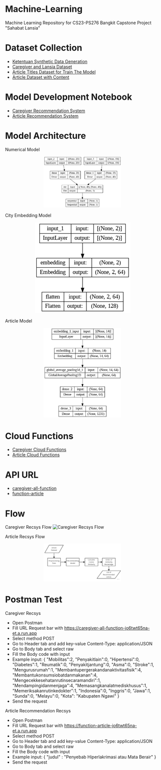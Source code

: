 # Machine-Learning
Machine Learning Repository for CS23-PS276 Bangkit Capstone Project "Sahabat Lansia"

# Dataset Collection
- [Ketentuan Synthetic Data Generation](Caregiver-Recommendation/Data-Collecting/Landasan_Statistik)
- [Caregiver and Lansia Dataset](https://drive.google.com/drive/folders/1ZRUIHIf0sd1Qo0detEMIWP_2Hy1VF5N9?usp=sharing)
- [Article Titles Dataset for Train The Model](https://github.com/CS23-PS276/Machine-Learning/tree/27510bc9532b5f2a80089bbf9d5640a8adeb97ce/Artikel-Recommendation/Data%20Collecting/Combined%20Dataset)
- [Article Dataset with Content](https://github.com/CS23-PS276/Machine-Learning/tree/main/Artikel-Recommendation/Data%20Collecting/Final%20Dataset%20With%20Content)


# Model Development Notebook
- [Caregiver Recommendation System](Caregiver-Recommendation/Model-Development/Newest-Model/14_6_Model_Used_2_Model.ipynb)
- [Article Recommendation System](https://github.com/CS23-PS276/Machine-Learning/blob/27510bc9532b5f2a80089bbf9d5640a8adeb97ce/Artikel-Recommendation/Model%20Dataset%20Without%20Content/Model_Rekomendasi_Artikel_No_Konten.ipynb)

# Model Architecture
Numerical Model
<p align="center">
  <img src="Caregiver-Recommendation/Model-Development/Newest-Model/caregiver_model.png" alt="Numerical Model" width="50%" height="50%"/>
</p>
City Embedding Model
<p align="center">
  <img src="Caregiver-Recommendation/Model-Development/Newest-Model/model_city.png" alt="City Embedding Model" />
</p>
Article Model
<p align="center">
  <img src="Artikel-Recommendation/model_layers.png" width="50%" />
</p>

# Cloud Functions
- [Caregiver Cloud Functions](Caregiver-Recommendation/Cloud-Functions)
- [Article Cloud Functions](https://github.com/CS23-PS276/Machine-Learning/tree/2ba910e6de489cfe570260df3c5e055cfa85aabb/Artikel-Recommendation/Cloud%20Functions)

# API URL
- [caregiver-all-function](https://caregiver-all-function-jo6twt65na-et.a.run.app)
- [function-article](https://function-article-jo6twt65na-et.a.run.app)

# Flow
Caregiver Recsys Flow
![Caregiver Recsys Flow](https://github.com/CS23-PS276/Machine-Learning/assets/96944447/dc3caa29-8710-437f-b77a-fbae79459330)

Article Recsys Flow
<p align="center">
  <img src="Artikel-Recommendation/flow.jpg" width="50%" />
</p>

# Postman Test
Caregiver Recsys
- Open Postman
- Fill URL Request bar with https://caregiver-all-function-jo6twt65na-et.a.run.app
- Select method POST
- Go to Header tab and add key-value Content-Type: application/JSON
- Go to Body tab and select raw
- Fill the Body code with input
- Example input:
{
  "Mobilitas":2,
  "Penyakitlain":0,
  "Hipertensi":0,
  "Diabetes":1,
  "Reumatik":0,
  "Penyakitjantung":0,
  "Asma":0,
  "Stroke":1,
  "Mengurusrumah":1,
  "Membantupergerakandanaktivitasfisik":4,
  "Membantukonsumsiobatdanmakanan":4,
  "Mengecekkesehatanrutinsecaramandiri":1,
  "Mendampingidanmenjaga":4,
  "Memasangkanalatmediskhusus":1,
  "Memeriksakanrutinkedokter":1,
  "Indonesia":0,
  "Inggris":0,
  "Jawa":1,
  "Sunda":0,
  "Melayu":0,
  "Kota": "Kabupaten Ngawi"
}
- Send the request

Article Recommendation Recsys
- Open Postman
- Fill URL Request bar with https://function-article-jo6twt65na-et.a.run.app
- Select method POST
- Go to Header tab and add key-value Content-Type: application/JSON
- Go to Body tab and select raw
- Fill the Body code with input
- Example input:
{
  "judul" : "Penyebab Hiperlakrimasi atau Mata Berair"
}
- Send the request
